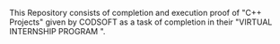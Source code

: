 This Repository consists of completion and execution proof of "C++ Projects" given by CODSOFT as a task of completion in their "VIRTUAL INTERNSHIP PROGRAM ".
